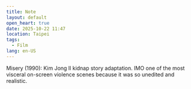 ```yaml
---
title: Note
layout: default
open_heart: true
date: 2025-10-22 11:47
location: Taipei
tags: 
  - Film
lang: en-US
---
```


Misery (1990): Kim Jong Il kidnap story adaptation. IMO one of the most visceral on-screen violence scenes because it was so unedited and realistic.

